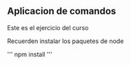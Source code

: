 ## Aplicacion de comandos 


Este es el ejercicio del curso


Recuerden instalar los paquetes de node


'''
npm install
'''